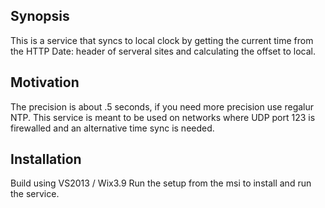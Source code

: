 ## Synopsis

This is a service that syncs to local clock by getting the current time from the HTTP Date: header of serveral sites and calculating the offset to local.

## Motivation

The precision is about .5 seconds, if you need more precision use regalur NTP. 
This service is meant to be used on networks where UDP port 123 is firewalled and an alternative time sync is needed.

## Installation

Build using VS2013 / Wix3.9
Run the setup from the msi to install and run the service.
